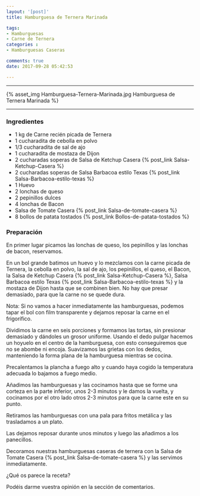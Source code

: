 ```yaml
---
layout: '[post]'
title: Hamburguesa de Ternera Marinada

tags:
- Hamburguesas
- Carne de Ternera
categories :
- Hamburguesas Caseras

comments: true
date: 2017-09-28 05:42:53

---
```

---
{% asset_img Hamburguesa-Ternera-Marinada.jpg Hamburguesa de Ternera Marinada %}


---


### Ingredientes

- 1 kg de Carne recién picada de Ternera
- 1 cucharadita de cebolla en polvo
- 1/3 cucharadita de sal de ajo
- 1 cucharadita de mostaza de Dijon
- 2 cucharadas soperas de Salsa de Ketchup Casera {% post_link Salsa-Ketchup-Casera %}
- 2 cucharadas soperas de Salsa Barbacoa estilo Texas {% post_link Salsa-Barbacoa-estilo-texas %}
- 1 Huevo
- 2 lonchas de queso
- 2 pepinillos dulces
- 4 lonchas de Bacon
- Salsa de Tomate Casera {% post_link Salsa-de-tomate-casera %}
- 8 bollos de patata tostados {% post_link Bollos-de-patata-tostados %}

### Preparación

En primer lugar picamos las lonchas de queso, los pepinillos y las lonchas de bacon, reservamos.

En un bol grande batimos un huevo y lo mezclamos con la carne picada de Ternera, la cebolla en polvo, la sal de ajo, los pepinillos, el queso, el Bacon, la Salsa de Ketchup Casera {% post_link Salsa-Ketchup-Casera %}, Salsa Barbacoa estilo Texas {% post_link Salsa-Barbacoa-estilo-texas %} y la mostaza de Dijon hasta que se combinen bien. No
hay que presar demasiado, para que la carne no se quede dura.

Nota: Si no vamos a hacer inmediatamente las hamburguesas, podemos tapar el bol con film transparente y dejamos reposar la carne en el frigorífico.

Dividimos la carne en seis porciones y formamos las tortas, sin presionar demasiado y dándoles un grosor uniforme. Usando el dedo pulgar hacemos un hoyuelo en el centro de la hamburguesa, con esto conseguiremos que no se abombe ni encoja.
Suavizamos las grietas con los dedos, manteniendo la forma plana de la hamburguesa mientras se cocina.

Precalentamos la plancha a fuego alto y cuando haya cogido la temperatura adecuada lo bajamos a fuego medio.

Añadimos las hamburguesas y las cocinamos hasta que se forme una corteza en la parte inferior,  unos
2-3 minutos y le damos la vuelta, y cocinamos por el otro lado otros 2-3 minutos para que la carne este en su punto.

Retiramos las hamburguesas con una pala para fritos metálica y las trasladamos a un plato.

Las dejamos reposar durante unos minutos y luego las añadimos a los panecillos.

Decoramos nuestras hamburguesas caseras de ternera con la Salsa de Tomate Casera {% post_link Salsa-de-tomate-casera %} y las servimos inmediatamente.


¿Qué os parece la receta?

Podéis darme vuestra opinión en la sección de comentarios.
